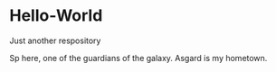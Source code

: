 # Hello-World
Just another respository

Sp here, one of the guardians of the galaxy.
Asgard is my hometown.
